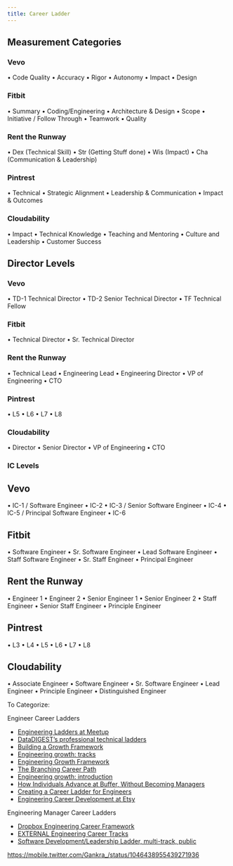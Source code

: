 ```yaml
---
title: Career Ladder
---
```


## Measurement Categories

### Vevo
•  Code Quality
•  Accuracy
•  Rigor
•  Autonomy
•  Impact
•  Design

### Fitbit
•  Summary
•  Coding/Engineering
•  Architecture & Design
•  Scope
•  Initiative / Follow Through
•  Teamwork
•  Quality

### Rent the Runway
•  Dex (Technical Skill)
•  Str (Getting Stuff done)
•  Wis (Impact)
•  Cha (Communication & Leadership)

### Pintrest
•  Technical
•  Strategic Alignment
•  Leadership & Communication
•  Impact & Outcomes

### Cloudability
•  Impact
•  Technical Knowledge
•  Teaching and Mentoring
•  Culture and Leadership
•  Customer Success

## Director Levels

### Vevo
•  TD-1 Technical Director 
•  TD-2 Senior Technical Director
•  TF Technical Fellow

### Fitbit
•  Technical Director
•  Sr. Technical Director

### Rent the Runway
•  Technical Lead
•  Engineering Lead
•  Engineering Director
•  VP of Engineering
•  CTO

### Pintrest
•  L5
•  L6
•  L7
•  L8

### Cloudability
•  Director
•  Senior Director
•  VP of Engineering
•  CTO

### IC Levels

## Vevo
•  IC-1 / Software Engineer
•  IC-2 
•  IC-3 / Senior Software Engineer
•  IC-4
•  IC-5 / Principal Software Engineer
•  IC-6

## Fitbit
•  Software Engineer
•  Sr. Software Engineer
•  Lead Software Engineer
•  Staff Software Engineer
•  Sr. Staff Engineer
•  Principal Engineer

## Rent the Runway
•  Engineer 1
•  Engineer 2
•  Senior Engineer 1
•  Senior Engineer 2
•  Staff Engineer
•  Senior Staff Engineer
•  Principle Engineer

## Pintrest
•  L3
•  L4
•  L5
•  L6
•  L7
•  L8

## Cloudability
•  Associate Engineer
•  Software Engineer
•  Sr. Software Engineer
•  Lead Engineer
•  Principle Engineer
•  Distinguished Engineer

To Categorize:

Engineer Career Ladders

* [Engineering Ladders at Meetup](https://medium.com/making-meetup/engineering-ladders-at-meetup-caacbea4916e)
* [DataDIGEST’s professional technical ladders](https://dpdevilliers.com/tag/the-ladder/)
* [Building a Growth Framework](https://blog.songkick.com/building-a-growth-framework-2464435e9e46)
* [Engineering growth: tracks](https://gist.github.com/david206/b8dceddd687bb2c60805c9669cc89eaa)
* [Engineering Growth Framework](https://medium.com/s/engineering-growth-framework)
* [The Branching Career Path](https://medium.com/ux-career/the-branching-career-path-63a4ff592e29)
* [Engineering growth: introduction](https://medium.com/s/engineering-growth-framework/engineering-growth-introduction-8ba7b78c8d6c)
* [How Individuals Advance at Buffer, Without Becoming Managers](https://buffer.com/resources/career-framework/)
* [Creating a Career Ladder for Engineers](https://speakerdeck.com/polotek/creating-a-career-ladder-for-engineers)
* [Engineering Career Development at Etsy](https://www.etsy.com/codeascraft/engineering-career-development-at-etsy/)

Engineering Manager Career Ladders

* [Dropbox Engineering Career Framework](https://dropbox.github.io/dbx-career-framework/m3_engineering_manager.html)
* [EXTERNAL Engineering Career Tracks](https://docs.google.com/spreadsheets/d/1weNoeSUfHYOHy9sHKad_ax6qrVXNFlP4ieTwaRll70M/edit#gid=668888240)
* [Software Development/Leadership Ladder, multi-track, public](https://docs.google.com/spreadsheets/d/1k4sO6pyCl_YYnf0PAXSBcX776rNcTjSOqDxZ5SDty-4/edit#gid=2)


https://mobile.twitter.com/Gankra_/status/1046438955439271936
